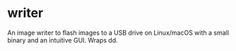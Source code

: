 # writer
An image writer to flash images to a USB drive on Linux/macOS with a small binary and an intuitive GUI. Wraps dd.

